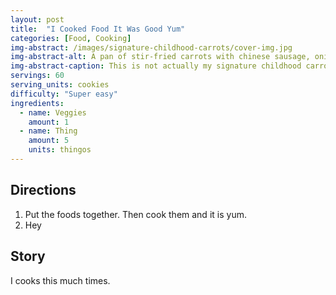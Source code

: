 ```yaml
---
layout: post
title:  "I Cooked Food It Was Good Yum"
categories: [Food, Cooking]
img-abstract: /images/signature-childhood-carrots/cover-img.jpg
img-abstract-alt: A pan of stir-fried carrots with chinese sausage, onions, and scallions
img-abstract-caption: This is not actually my signature childhood carrots, because I don't have a picture of that - this is a fried rice in the process of being cooked.
servings: 60
serving_units: cookies
difficulty: "Super easy"
ingredients:
  - name: Veggies
    amount: 1
  - name: Thing
    amount: 5
    units: thingos
---
```


## Directions

1. Put the foods together. Then cook them and it is yum.
2. Hey

## Story

I cooks this much times.
